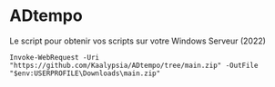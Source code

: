 # ADtempo

Le script pour obtenir vos scripts sur votre Windows Serveur (2022)

``Invoke-WebRequest -Uri "https://github.com/Kaalypsia/ADtempo/tree/main.zip" -OutFile "$env:USERPROFILE\Downloads\main.zip"``